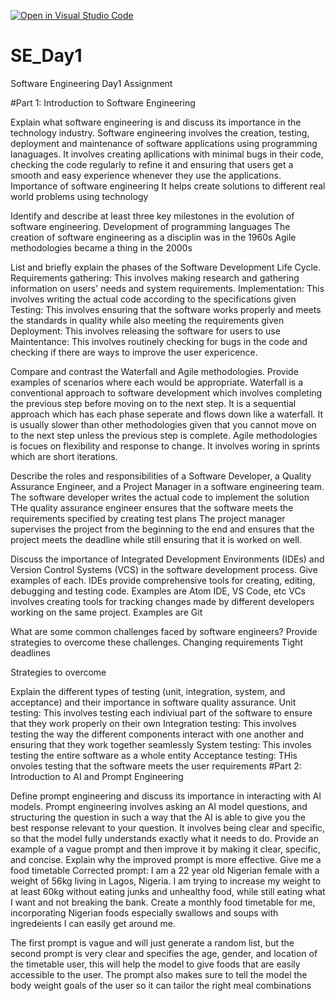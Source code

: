 [![Open in Visual Studio Code](https://classroom.github.com/assets/open-in-vscode-2e0aaae1b6195c2367325f4f02e2d04e9abb55f0b24a779b69b11b9e10269abc.svg)](https://classroom.github.com/online_ide?assignment_repo_id=18412373&assignment_repo_type=AssignmentRepo)

# SE_Day1

Software Engineering Day1 Assignment

#Part 1: Introduction to Software Engineering

Explain what software engineering is and discuss its importance in the technology industry.
Software engineering involves the creation, testing, deployment and maintenance of software applications using programming lanaguages. It involves creating apllications with minimal bugs in their code, checking the code regularly to refine it and ensuring that users get a smooth and easy experience whenever they use the applications.
Importance of software engineering
It helps create solutions to different real world problems using technology

Identify and describe at least three key milestones in the evolution of software engineering.
Development of programming languages
The creation of software engineering as a disciplin was in the 1960s
Agile methodologies became a thing in the 2000s

List and briefly explain the phases of the Software Development Life Cycle.
Requirements gathering: This involves making research and gathering information on users' needs and system requirements.
Implementation: This involves writing the actual code according to the specifications given
Testing: This involves ensuring that the software works properly and meets the standards in quality while also meeting the requirements given
Deployment: This involves releasing the software for users to use
Maintentance: This involves routinely checking for bugs in the code and checking if there are ways to improve the user expericence.

Compare and contrast the Waterfall and Agile methodologies. Provide examples of scenarios where each would be appropriate.
Waterfall is a conventional approach to software development which involves completing the previous step before moving on to the next step. It is a sequential approach which has each phase seperate and flows down like a waterfall. It is usually slower than other methodologies given that you cannot move on to the next step unless the previous step is complete.
Agile methodologies is focues on flexibility and response to change. It involves woring in sprints which are short iterations.

Describe the roles and responsibilities of a Software Developer, a Quality Assurance Engineer, and a Project Manager in a software engineering team.
The software developer writes the actual code to implement the solution
THe quality assurance engineer ensures that the software meets the requirements specified by creating test plans
The project manager supervises the project from the beginning to the end and ensures that the project meets the deadline while still ensuring that it is worked on well.

Discuss the importance of Integrated Development Environments (IDEs) and Version Control Systems (VCS) in the software development process. Give examples of each.
IDEs provide comprehensive tools for creating, editing, debugging and testing code. Examples are Atom IDE, VS Code, etc
VCs involves creating tools for tracking changes made by different developers working on the same project. Examples are Git

What are some common challenges faced by software engineers? Provide strategies to overcome these challenges.
Changing requirements
Tight deadlines

Strategies to overcome

Explain the different types of testing (unit, integration, system, and acceptance) and their importance in software quality assurance.
Unit testing: This involves testing each indiviual part of the software to ensure that they work properly on their own
Integration testing: This involves testing the way the different components interact with one another and ensuring that they work together seamlessly
System testing: This involes testing the entire software as a whole entity
Acceptance testing: THis onvoles testing that the software meets the user requirements
#Part 2: Introduction to AI and Prompt Engineering

Define prompt engineering and discuss its importance in interacting with AI models.
Prompt engineering involves asking an AI model questions, and structuring the question in such a way that the AI is able to give you the best response relevant to your question. It involves being clear and specific, so that the model fully understands exactly what it needs to do.
Provide an example of a vague prompt and then improve it by making it clear, specific, and concise. Explain why the improved prompt is more effective.
Give me a food timetable
Corrected prompt: I am a 22 year old Nigerian female with a weight of 56kg living in Lagos, Nigeria. I am trying to increase my weight to at least 60kg without eating junks and unhealthy food, while still eating what I want and not breaking the bank. Create a monthly food timetable for me, incorporating Nigerian foods especially swallows and soups with ingredeients I can easily get around me.

The first prompt is vague and will just generate a random list, but the second prompt is very clear and specifies the age, gender, and location of the timetable user, this will help the model to give foods that are easily accessible to the user. The prompt also makes sure to tell the model the body weight goals of the user so it can tailor the right meal combinations
